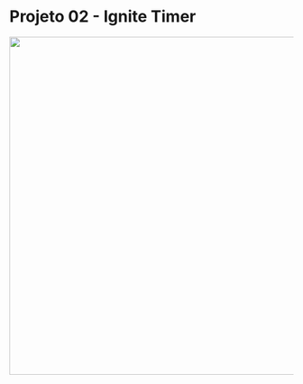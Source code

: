 # Projeto 02 - Ignite Timer

<p align="center">
  <img height="600" src="https://i.imgur.com/Qinnl3F.png" />
</p>

